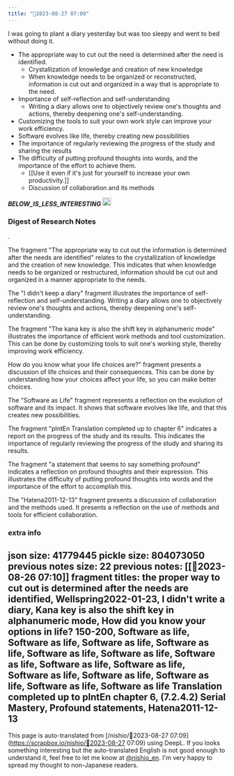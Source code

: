 ```yaml
---
title: "🤖2023-08-27 07:09"
---
```


I was going to plant a diary yesterday but was too sleepy and went to bed without doing it.
- The appropriate way to cut out the need is determined after the need is identified.
    - Crystallization of knowledge and creation of new knowledge
    - When knowledge needs to be organized or reconstructed, information is cut out and organized in a way that is appropriate to the need.
- Importance of self-reflection and self-understanding
    - Writing a diary allows one to objectively review one's thoughts and actions, thereby deepening one's self-understanding.
- Customizing the tools to suit your own work style can improve your work efficiency.
- Software evolves like life, thereby creating new possibilities
- The importance of regularly reviewing the progress of the study and sharing the results
- The difficulty of putting profound thoughts into words, and the importance of the effort to achieve them.
    - [[Use it even if it's just for yourself to increase your own productivity.]]
    - Discussion of collaboration and its methods


___BELOW_IS_LESS_INTERESTING___
<img src='https://scrapbox.io/api/pages/nishio-en/omni/icon' alt='omni.icon' height="19.5"/>
### Digest of Research Notes
.

The fragment "The appropriate way to cut out the information is determined after the needs are identified" relates to the crystallization of knowledge and the creation of new knowledge. This indicates that when knowledge needs to be organized or restructured, information should be cut out and organized in a manner appropriate to the needs.

The "I didn't keep a diary" fragment illustrates the importance of self-reflection and self-understanding. Writing a diary allows one to objectively review one's thoughts and actions, thereby deepening one's self-understanding.

The fragment "The kana key is also the shift key in alphanumeric mode" illustrates the importance of efficient work methods and tool customization. This can be done by customizing tools to suit one's working style, thereby improving work efficiency.

How do you know what your life choices are?" fragment presents a discussion of life choices and their consequences. This can be done by understanding how your choices affect your life, so you can make better choices.

The "Software as Life" fragment represents a reflection on the evolution of software and its impact. It shows that software evolves like life, and that this creates new possibilities.

The fragment "pIntEn Translation completed up to chapter 6" indicates a report on the progress of the study and its results. This indicates the importance of regularly reviewing the progress of the study and sharing its results.

The fragment "a statement that seems to say something profound" indicates a reflection on profound thoughts and their expression. This illustrates the difficulty of putting profound thoughts into words and the importance of the effort to accomplish this.

The "Hatena2011-12-13" fragment presents a discussion of collaboration and the methods used. It presents a reflection on the use of methods and tools for efficient collaboration.

### extra info
json size: 41779445
pickle size: 804073050
previous notes size: 22
previous notes: [[🤖2023-08-26 07:10]]
fragment titles: the proper way to cut out is determined after the needs are identified, Wellspring2022-01-23, I didn't write a diary, Kana key is also the shift key in alphanumeric mode, How did you know your options in life? 150-200, Software as life, Software as life, Software as life, Software as life, Software as life, Software as life, Software as life, Software as life, Software as life, Software as life, Software as life, Software as life, Software as life, Software as life Translation completed up to pIntEn chapter 6, (7.2.4.2) Serial Mastery, Profound statements, Hatena2011-12-13
---
This page is auto-translated from [/nishio/🤖2023-08-27 07:09](https://scrapbox.io/nishio/🤖2023-08-27 07:09) using DeepL. If you looks something interesting but the auto-translated English is not good enough to understand it, feel free to let me know at [@nishio_en](https://twitter.com/nishio_en). I'm very happy to spread my thought to non-Japanese readers.